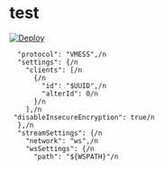 # test

[![Deploy](https://www.herokucdn.com/deploy/button.png)](https://dashboard.heroku.com/new?template=https%3A%2F%2Fgithub.com%2Fhhuyf%2Fxray-hku
)


      "protocol": "VMESS",/n
      "settings": {/n
        "clients": [/n
          {/n
            "id": "$UUID",/n
            "alterId": 0/n
          }/n
        ],/n
     "disableInsecureEncryption": true/n
      },/n
      "streamSettings": {/n
        "network": "ws",/n
        "wsSettings": {/n
          "path": "${WSPATH}"/n

